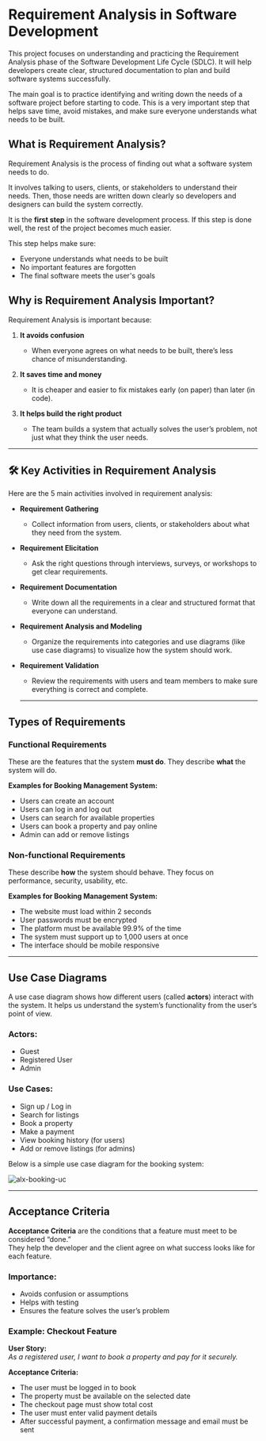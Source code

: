 # Requirement Analysis in Software Development

This project focuses on understanding and practicing the Requirement Analysis phase of the Software Development Life Cycle (SDLC). It will help developers create clear, structured documentation to plan and build software systems successfully.

The main goal is to practice identifying and writing down the needs of a software project before starting to code. This is a very important step that helps save time, avoid mistakes, and make sure everyone understands what needs to be built.

## What is Requirement Analysis?

Requirement Analysis is the process of finding out what a software system needs to do.

It involves talking to users, clients, or stakeholders to understand their needs. Then, those needs are written down clearly so developers and designers can build the system correctly.

It is the **first step** in the software development process. If this step is done well, the rest of the project becomes much easier.

This step helps make sure:
- Everyone understands what needs to be built
- No important features are forgotten
- The final software meets the user's goals

## Why is Requirement Analysis Important?

Requirement Analysis is important because:

1. **It avoids confusion**
   - When everyone agrees on what needs to be built, there’s less chance of misunderstanding.

2. **It saves time and money**
   - It is cheaper and easier to fix mistakes early (on paper) than later (in code).

3. **It helps build the right product**
   - The team builds a system that actually solves the user’s problem, not just what they think the user needs.

---

## 🛠️ Key Activities in Requirement Analysis

Here are the 5 main activities involved in requirement analysis:

- **Requirement Gathering**
  - Collect information from users, clients, or stakeholders about what they need from the system.

- **Requirement Elicitation**
  - Ask the right questions through interviews, surveys, or workshops to get clear requirements.

- **Requirement Documentation**
  - Write down all the requirements in a clear and structured format that everyone can understand.

- **Requirement Analysis and Modeling**
  - Organize the requirements into categories and use diagrams (like use case diagrams) to visualize how the system should work.

- **Requirement Validation**
  - Review the requirements with users and team members to make sure everything is correct and complete.
 
  ---

## Types of Requirements

### Functional Requirements

These are the features that the system **must do**. They describe **what** the system will do.

**Examples for Booking Management System:**
- Users can create an account
- Users can log in and log out
- Users can search for available properties
- Users can book a property and pay online
- Admin can add or remove listings

### Non-functional Requirements

These describe **how** the system should behave. They focus on performance, security, usability, etc.

**Examples for Booking Management System:**
- The website must load within 2 seconds
- User passwords must be encrypted
- The platform must be available 99.9% of the time
- The system must support up to 1,000 users at once
- The interface should be mobile responsive

---

## Use Case Diagrams

A use case diagram shows how different users (called **actors**) interact with the system. It helps us understand the system’s functionality from the user’s point of view.

###  Actors:
- Guest
- Registered User
- Admin

###  Use Cases:
- Sign up / Log in
- Search for listings
- Book a property
- Make a payment
- View booking history (for users)
- Add or remove listings (for admins)

Below is a simple use case diagram for the booking system:

![alx-booking-uc](https://github.com/user-attachments/assets/727b80b4-853d-4476-a48a-f3eb34fff9a0)

---

## Acceptance Criteria

**Acceptance Criteria** are the conditions that a feature must meet to be considered “done.”  
They help the developer and the client agree on what success looks like for each feature.

### Importance:
- Avoids confusion or assumptions
- Helps with testing
- Ensures the feature solves the user’s problem

### Example: Checkout Feature

**User Story:**  
_As a registered user, I want to book a property and pay for it securely._

**Acceptance Criteria:**
- The user must be logged in to book
- The property must be available on the selected date
- The checkout page must show total cost
- The user must enter valid payment details
- After successful payment, a confirmation message and email must be sent

